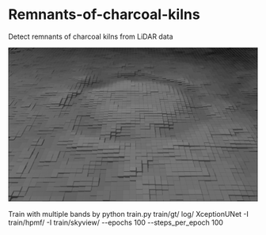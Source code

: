 # Remnants-of-charcoal-kilns
Detect remnants of charcoal kilns from LiDAR data

![alt text](BlackWhite_large_zoom_wide2.png)

Train with multiple bands by 
python train.py train/gt/ log/ XceptionUNet -I train/hpmf/ -I train/skyview/ --epochs 100 --steps_per_epoch 100
